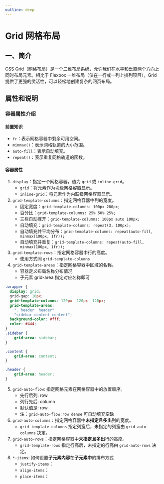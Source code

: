 ```yaml
---
outline: deep
---
```


# Grid 网格布局

## 一、简介
CSS Grid（网格布局）是一个二维布局系统，允许我们在水平和垂直两个方向上同时布局元素。相比于 Flexbox 一维布局（仅在一行或一列上排列项目），Grid 提供了更强的灵活性，可以轻松地创建复杂的网页布局。

## 属性和说明

### 容器属性介绍

#### 前置知识
- `fr`：表示网格容器中剩余可用空间。
- `minmax()`：表示网格轨道的大小范围。
- `auto-fill`：表示自动填充。
- `repeat()`：表示重复网格轨道的函数。

#### 容器属性
1. `display`：指定一个网格容器，值为 `grid` 或 `inline-grid`。
   - `grid`：将元素作为块级网格容器显示。
   - `inline-grid`：将元素作为内联级网格容器显示。
2. `grid-template-columns`：指定网格容器中列的宽度。
   - 固定宽度：`grid-template-columns: 100px 200px;`
   - 百分比：`grid-template-columns: 25% 50% 25%;`
   - 三栏自动撑开：`grid-template-columns: 100px auto 100px;`
   - 自动填充：`grid-template-columns: repeat(3, 100px);`
   - 自动填充并平均分布：`grid-template-columns: repeat(auto-fill, minmax(100px, 1fr));`
   - 自动填充并重复：`grid-template-columns: repeat(auto-fill, minmax(100px, 1fr));`
3. `grid-template-rows`：指定网格容器中行的高度。
   - 使用方式同 `grid-template-columns`
4. `grid-template-areas`：指定网格容器中区域的名称。
    - 容器定义布局名称分布情况
    - 子元素 grid-area 指定对应名称即可
```css
.wrapper {
  display: grid;
  grid-gap: 10px;
  grid-template-columns: 120px  120px  120px;
  grid-template-areas:
    ". header  header"
    "sidebar content content";
  background-color: #fff;
  color: #444;
}
.sidebar {
    grid-area: sidebar;
}

.content {
    grid-area: content;
}

.header {
    grid-area: header;
}
```
5. `grid-auto-flow`: 指定网格元素在网格容器中的放置顺序。
   - 先行后列: row
   - 列行先后: column
   - 默认值是: row
   - 注：`grid-auto-flow:row dense` 可自动填充空缺
6. `grid-auto-columns`：指定网格容器中**未指定且多出**列的宽度。
   - `grid-template-columns` 指定列宽后，未指定的列宽由 `grid-auto-columns` 决定。
7. `grid-auto-rows`：指定网格容器中**未指定且多出**行的高度。
    - `grid-template-rows` 指定行高后，未指定的行高由 `grid-auto-rows` 决定。
8. `*-items`: 如何设置**子元素内容**在**子元素中**的排布方式
   - `justify-items`：
   - `align-items`：
   - `place-items`：
